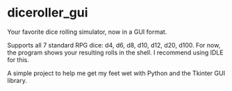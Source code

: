 # diceroller_gui
Your favorite dice rolling simulator, now in a GUI format.

Supports all 7 standard RPG dice: d4, d6, d8, d10, d12, d20, d100.
For now, the program shows your resulting rolls in the shell. I recommend using IDLE for this.

A simple project to help me get my feet wet with Python and the Tkinter GUI library.
